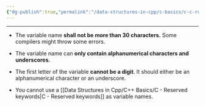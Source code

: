 ```yaml
---
{"dg-publish":true,"permalink":"/data-structures-in-cpp/c-basics/c-c-rules-for-naming-a-variable/"}
---
```


---

- The variable name **shall not be more than 30 characters.** Some compilers might throw some errors.

- The variable name can **only contain alphanumerical characters and underscores.**

- The first letter of the variable **cannot be a digit**. It should either be an alphanumerical character or an underscore.

- You cannot use a [[Data Structures in Cpp/C++ Basics/C - Reserved keywords\|C - Reserved keywords]] as variable names.